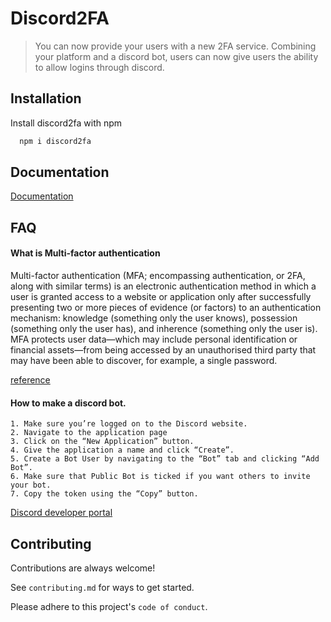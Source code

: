 
# Discord2FA

> You can now provide your users with a new 2FA service. Combining your platform and a discord bot, users can now give users the ability to allow logins through discord.


## Installation

Install discord2fa with npm

```bash
  npm i discord2fa
```
    
## Documentation

[Documentation](#)


## FAQ

#### What is Multi-factor authentication
Multi-factor authentication (MFA; encompassing authentication, or 2FA, along with similar terms) is an electronic authentication method in which a user is granted access to a website or application only after successfully presenting two or more pieces of evidence (or factors) to an authentication mechanism: knowledge (something only the user knows), possession (something only the user has), and inherence (something only the user is). MFA protects user data—which may include personal identification or financial assets—from being accessed by an unauthorised third party that may have been able to discover, for example, a single password. 

[reference](https://en.wikipedia.org/wiki/Multi-factor_authentication)

#### How to make a discord bot.
    1. Make sure you’re logged on to the Discord website.
    2. Navigate to the application page
    3. Click on the “New Application” button.
    4. Give the application a name and click “Create”.
    5. Create a Bot User by navigating to the “Bot” tab and clicking “Add Bot”.
    6. Make sure that Public Bot is ticked if you want others to invite your bot.
    7. Copy the token using the “Copy” button.

[Discord developer portal](https://discord.com/developers/applications)

## Contributing

Contributions are always welcome!

See `contributing.md` for ways to get started.

Please adhere to this project's `code of conduct`.

